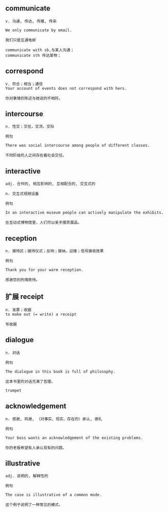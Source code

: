 ## communicate
```
v. 沟通, 传达, 传播, 传染

We only communicate by email.

我们只是互通电邮

communicate with sb,与某人沟通；
communicate sth 传达某物；
```
## correspond
```
v. 符合；相当；通信
Your account of events does not correspond with hers.

你对事情的陈述与她说的不相符。
```
## intercourse
```
n. 性交；交往，交流，交际

例句

There was social intercourse among people of different classes.

不同阶级的人之间存在着社会交往。
```
## interactive
```
adj. 合作的, 相互影响的, 互相配合的, 交互式的

n. 交互式视频设备

例句

In an interactive museum people can actively manipulate the exhibits.

在互动式博物馆里，人们可以亲手摆弄展品。
```
## reception
```
n. 接待区；接待仪式；反响；接纳，迎接；信号接收效果

例句

Thank you for your warm reception.

感谢您的热情款待。
```
## 扩展   receipt
```
n. 发票；收据
to make out (= write) a receipt

写收据
```
## dialogue
```
n. 对话

例句

The dialogue in this book is full of philosophy.

这本书里的对话充满了哲理。

trumpet
```
## acknowledgement
```
n. 感谢, 鸣谢, （对事实、现实、存在的）承认, 谢礼

例句

Your boss wants an acknowledgement of the existing problems.

你的老板希望有人承认现有的问题。
```
## illustrative
```
adj. 说明的, 解释性的

例句

The case is illustrative of a common mode.

这个例子说明了一种常见的模式。
```